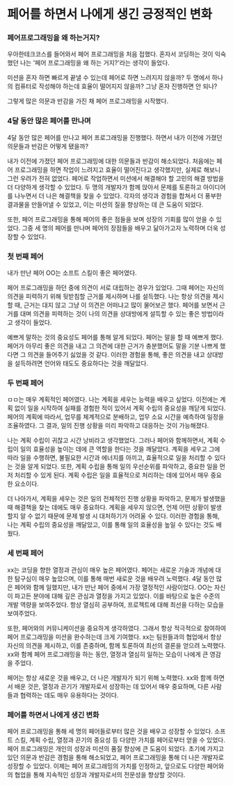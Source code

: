 # 페어를 하면서 나에게 생긴 긍정적인 변화

### 페어프로그래밍을 왜 하는거지?
우아한테크코스를 들어와서 페어 프로그래밍을 처음 접했다.  혼자서 코딩하는 것이 익숙했던 나는 '페어 프로그래밍을 왜 하는 거지?'라는 생각이 들었다.

미션을 혼자 하면 빠르게 끝낼 수 있는데 페어로 하면 느려지지 않을까? 두 명에서 하나의
컴퓨터로 작성해야 하는데 효율이 떨어지지 않을까? 그냥 혼자 진행하면 안 되나?

그렇게 많은 의문과 반감을 가진 채 페어 프로그래밍을 시작했다.


### 4달 동안 많은 페어를 만나며
4달 동안 많은 페어를 만나고 페어 프로그래밍을 진행했다. 하면서 내가 이전에 가졌던 의문들과 반감은 어떻게 됐을까?

내가 이전에 가졌던 페어 프로그래밍에 대한 의문들과 반감이 해소되었다.
처음에는 페어 프로그래밍을 하면 작업이 느려지고 효율이 떨어진다고 생각했지만, 실제로 해보니 그런 우려가 전혀 없었다.
페어로 작업하면서 미션에서 해결해야 할 고민의 해결 방법을 더 다양하게 생각할 수 있었다.
두 명의 개발자가 함께 앉아서 문제를 토론하고 아이디어를 나누면서 더 나은 해결책을 찾을 수 있었다.
각자의 생각과 경험을 합쳐서 더 풍부한 결과물을 만들어낼 수 있었고, 이는 미션의 질을 향상하는 데 큰 도움이 되었다.

또한, 페어 프로그래밍을 통해 페어의 좋은 점들을 보며 성장의 기회를 많이 얻을 수 있었다.
그중 세 명의 페어를 만나며 페어의 장점들을 배우고 닮아가고자 노력하며 더욱 성장할 수 있었다.

### 첫 번째 페어
내가 만난 페어 OO는 소프트 스킬이 좋은 페어였다.

페어 프로그래밍을 하던 중에 의견이 서로 대립하는 경우가 있었다.
그때 페어는 자신의 의견을 피력하기 위해 뒷받침할 근거를 제시하며 나를 설득했다.
나는 항상 의견을 제시할 때, 근거는 대지 않고 그냥 이 의견은 어떠냐고 많이 물어보곤 했다.
페어를 보면서 근거를 대며 의견을 피력하는 것이 나의 의견을 상대방에게 설득할 수 있는 좋은 방법이라고 생각이 들었다.

예쁘게 말하는 것의 중요성도 페어를 통해 알게 되었다. 페어는 말을 할 때 예쁘게 했다.
페어가 아무리 좋은 의견을 내고 그 의견에 대한 근거가 충분했어도 말을 기분 나쁘게 했다면 그 의견을 들어주기 싫었을 것 같다.
이러한 경험을 통해, 좋은 의견을 내고 상대방을 설득하려면 언어와 태도도 중요하다는 것을 깨달았다.


### 두 번째 페어
ㅁㅁ는 매우 계획적인 페어였다. 나는 계획을 세우는 능력을 배우고 싶었다.
이전에는 계획 없이 일을 시작하여 실패를 경험한 적이 있어서 계획 수립의 중요성을 깨닫게 되었다.
페어의 계획에 따라서, 업무를 체계적으로 분배하고, 업무 소요 시간을 예측하여 일정을 조율하였다. 그 결과, 일의 진행 상황을 미리 파악하고 대응하는 것이 가능해졌다.

나는 계획 수립이 귀찮고 시간 낭비라고 생각했었다. 그러나 페어와 함께하면서, 계획 수립이 일의 효율성을 높이는 데에 큰 역할을 한다는 것을 깨달았다.
계획을 세우고 그에 따라 일을 수행하면, 불필요한 시간과 에너지를 아끼고, 효율적으로 일을 처리할 수 있다는 것을 알게 되었다.
또한, 계획 수립을 통해 일의 우선순위를 파악하고, 중요한 일을 먼저 처리할 수 있게 된다. 계획 수립은 일을 효율적으로 처리하는 데에 있어서 매우 중요한 요소이다.

더 나아가서, 계획을 세우는 것은 일의 전체적인 진행 상황을 파악하고, 문제가 발생했을 때 해결책을 찾는 데에도 매우 중요하다.
계획을 세우지 않으면, 언제 어떤 상황이 발생할지 알 수 없기 때문에 문제 발생 시 대처하기가 어려울 수 있다.
이러한 경험을 통해, 나는 계획 수립의 중요성을 깨달았고, 이를 통해 일의 효율성을 높일 수 있다는 것도 배웠다.

### 세 번째 페어
xx는 코딩을 향한 열정과 관심이 매우 높은 페어였다.
페어는 새로운 기술과 개념에 대한 탐구심이 매우 높았으며, 이를 통해 매번 새로운 것을 배우려 노력했다.
4달 동안 많은 페어와 함께 일했지만, 내가 만난 페어 중에서 가장 열정적인 사람이었다.
OO는 자신이 파고든 분야에 대해 깊은 관심과 열정을 가지고 있었다. 이를 바탕으로 높은 수준의 개발 역량을 보여주었다.
항상 열심히 공부하여, 프로젝트에 대해 최선을 다하는 모습을 보여주었다.

또한, 페어와의 커뮤니케이션을 중요하게 생각하였다. 그래서 항상 적극적으로 참여하여 페어 프로그래밍을 미션을 완수하는데 크게 기여했다.
xx는 팀원들과의 협업에서 항상 자신의 의견을 제시하고, 이를 존중하며, 함께 토론하여 최선의 결론을 얻으려 노력했다.
xx와 함께 페어 프로그래밍을 하는 동안, 열정과 열심히 일하는 모습이 나에게 큰 영감을 주었다.

페어는 항상 새로운 것을 배우고, 더 나은 개발자가 되기 위해 노력했다.
xx와 함께 하면서 배운 것은, 열정과 끈기가 개발자로서 성장하는 데 있어서 매우 중요하며, 다른 사람들과 협력하는 데도 매우 유용하다는 것이다.

### 페어를 하면서 나에게 생긴 변화
페어 프로그래밍을 통해 세 명의 페어들로부터 많은 것을 배우고 성장할 수 있었다.
소프트 스킬, 계획 수립, 열정과 끈기의 중요성 등 다양한 가치를 페어로부터 얻을 수 있었다.
페어 프로그래밍은 개인의 성장과 미션의 품질 향상에 큰 도움이 되었다.
초기에 가지고 있던 의문과 반감은 경험을 통해 해소되었고, 페어 프로그래밍을 통해 더 나은 개발자로 성장할 수 있었다.
이제는 페어 프로그래밍의 가치를 인정하고, 앞으로도 다양한 페어와의 협업을 통해 지속적인 성장과 개발자로서의 전문성을 향상할 것이다.

